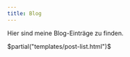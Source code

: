 ```yaml
---
title: Blog
---
```


Hier sind meine Blog-Einträge zu finden.

$partial("templates/post-list.html")$